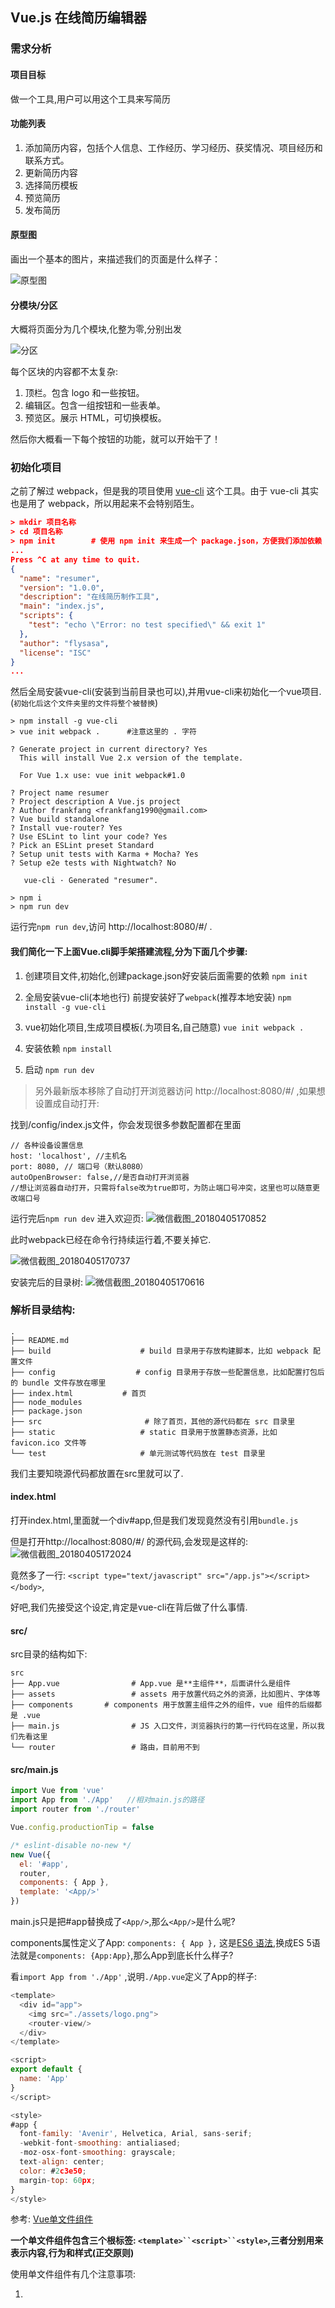 ## Vue.js 在线简历编辑器

### 需求分析

#### 项目目标
做一个工具,用户可以用这个工具来写简历

#### 功能列表
1. 添加简历内容，包括个人信息、工作经历、学习经历、获奖情况、项目经历和联系方式。
2. 更新简历内容
3. 选择简历模板
4. 预览简历
5. 发布简历

#### 原型图
画出一个基本的图片，来描述我们的页面是什么样子：

![原型图](https://i.loli.net/2018/04/05/5ac5de54c1be1.png)

#### 分模块/分区
大概将页面分为几个模块,化整为零,分别出发

![分区](https://i.loli.net/2018/04/05/5ac5de86bf2c4.png)

每个区块的内容都不太复杂:
1. 顶栏。包含 logo 和一些按钮。
2. 编辑区。包含一组按钮和一些表单。
3. 预览区。展示 HTML，可切换模板。

然后你大概看一下每个按钮的功能，就可以开始干了！

### 初始化项目
之前了解过 webpack，但是我的项目使用 [vue-cli](https://github.com/vuejs/vue-cli) 这个工具。由于 vue-cli 其实也是用了 webpack，所以用起来不会特别陌生。

```json
> mkdir 项目名称
> cd 项目名称
> npm init        # 使用 npm init 来生成一个 package.json，方便我们添加依赖
...
Press ^C at any time to quit.
{
  "name": "resumer",
  "version": "1.0.0",
  "description": "在线简历制作工具",
  "main": "index.js",
  "scripts": {
    "test": "echo \"Error: no test specified\" && exit 1"
  },
  "author": "flysasa",
  "license": "ISC"
}
...
```
然后全局安装vue-cli(安装到当前目录也可以),并用vue-cli来初始化一个vue项目.(`初始化后这个文件夹里的文件将整个被替换`)
```
> npm install -g vue-cli
> vue init webpack .      #注意这里的 . 字符

? Generate project in current directory? Yes
  This will install Vue 2.x version of the template.

  For Vue 1.x use: vue init webpack#1.0

? Project name resumer
? Project description A Vue.js project
? Author frankfang <frankfang1990@gmail.com>
? Vue build standalone
? Install vue-router? Yes
? Use ESLint to lint your code? Yes
? Pick an ESLint preset Standard
? Setup unit tests with Karma + Mocha? Yes
? Setup e2e tests with Nightwatch? No

   vue-cli · Generated "resumer".

> npm i
> npm run dev
```

运行完`npm run dev`,访问 http://localhost:8080/#/ .

#### 我们简化一下上面Vue.cli脚手架搭建流程,分为下面几个步骤:

1. 创建项目文件,初始化,创建package.json好安装后面需要的依赖
`npm init` 

2. 全局安装vue-cli(本地也行) 前提安装好了`webpack`(推荐本地安装)
`npm install -g vue-cli`

3. vue初始化项目,生成项目模板(.为项目名,自己随意)
`vue init webpack .`  

4. 安装依赖
`npm install`

5. 启动
`npm run dev`

> 另外最新版本移除了自动打开浏览器访问 http://localhost:8080/#/ ,如果想设置成自动打开:

找到/config/index.js文件，你会发现很多参数配置都在里面
```
// 各种设备设置信息
host: 'localhost', //主机名
port: 8080, // 端口号（默认8080）
autoOpenBrowser: false,//是否自动打开浏览器
//想让浏览器自动打开，只需将false改为true即可，为防止端口号冲突，这里也可以随意更改端口号
```

运行完后`npm run dev` 进入欢迎页: 
![微信截图_20180405170852](https://i.loli.net/2018/04/05/5ac5e7b0a1129.png)

此时webpack已经在命令行持续运行着,不要关掉它.

![微信截图_20180405170737](https://i.loli.net/2018/04/05/5ac5e7e673d77.png)

安装完后的目录树: 
![微信截图_20180405170616](https://i.loli.net/2018/04/05/5ac5e714ca8c6.png)

### 解析目录结构:
```
.
├── README.md
├── build                    # build 目录用于存放构建脚本，比如 webpack 配置文件
├── config                  # config 目录用于存放一些配置信息，比如配置打包后的 bundle 文件存放在哪里
├── index.html           # 首页
├── node_modules    
├── package.json    
├── src                       # 除了首页，其他的源代码都在 src 目录里
├── static                   # static 目录用于放置静态资源，比如 favicon.ico 文件等
└── test                     # 单元测试等代码放在 test 目录里
```

我们主要知晓源代码都放置在src里就可以了.


#### index.html
打开index.html,里面就一个div#app,但是我们发现竟然没有引用`bundle.js`

但是打开http://localhost:8080/#/ 的源代码,会发现是这样的: 
![微信截图_20180405172024](https://i.loli.net/2018/04/05/5ac5ea85c5f53.png)

竟然多了一行:
`<script type="text/javascript" src="/app.js"></script></body>`,

好吧,我们先接受这个设定,肯定是vue-cli在背后做了什么事情.

#### src/
src目录的结构如下:
```
src
├── App.vue                # App.vue 是**主组件**，后面讲什么是组件
├── assets                 # assets 用于放置代码之外的资源，比如图片、字体等
├── components       # components 用于放置主组件之外的组件，vue 组件的后缀都是 .vue
├── main.js                # JS 入口文件，浏览器执行的第一行代码在这里，所以我们先看这里
└── router                 # 路由，目前用不到
```

#### src/main.js
```js
import Vue from 'vue'
import App from './App'   //相对main.js的路径
import router from './router'

Vue.config.productionTip = false

/* eslint-disable no-new */
new Vue({
  el: '#app',
  router,
  components: { App },
  template: '<App/>'
})
```

main.js只是把#app替换成了`<App/>`,那么`<App/>`是什么呢?

components属性定义了App: `components: { App },` 这是[ES6 语法](https://developer.mozilla.org/zh-CN/docs/Web/JavaScript/Reference/Operators/Object_initializer#属性定义),换成ES 5语法就是`components: {App:App}`,那么App到底长什么样子?

看`import App from './App'` ,说明`./App.vue`定义了App的样子:
```js
<template>
  <div id="app">
    <img src="./assets/logo.png">
    <router-view/>
  </div>
</template>

<script>
export default {
  name: 'App'
}
</script>

<style>
#app {
  font-family: 'Avenir', Helvetica, Arial, sans-serif;
  -webkit-font-smoothing: antialiased;
  -moz-osx-font-smoothing: grayscale;
  text-align: center;
  color: #2c3e50;
  margin-top: 60px;
}
</style>
```

参考: [Vue单文件组件](https://cn.vuejs.org/v2/guide/single-file-components.html#search-query-sidebar)

**一个单文件组件包含三个根标签: `<template>``<script>``<style>`,三者分别用来表示内容,行为和样式(正交原则)**

使用单文件组件有几个注意事项:

1. <template>有且就有一个儿子标签:
```html
示例1:
<template><div></div><template>  正确
示例2:
<template><div></div><div></div><template>  会报错
示例3:
<template> 你好 </template>  会报错
```

2. `<script>`里面必须包含`export default{}`,也就是说必须默认导出一个对象,对象的属性见文档.

3. `<style>`默认只支持CSS,想要支持SCSS请看[vue-cli webpack 模板的文档](http://vuejs-templates.github.io/webpack/pre-processors.html)


### modify
我们来修改App.vue.webpack已经在watch文件了,所以改完代码,你直接切到浏览器就可以看到效果(连刷新都不用).

#### 改template和style
```js
//APP.vue
<template>
  <div>
    <p>你好</p>
  </div>
</template>

<script>
export default {
  name: 'app'
}
</script>

<style>
  p{color:red}
</style>
```

结果: 
![微信截图_20180405225110](https://i.loli.net/2018/04/05/5ac6380812b2b.png)

#### 加个data
```js
<template>
  <div>
    <p>{{text}}</p>
  </div>
</template>

<script>
export default {
  name: 'app',
  data: {
    text: '你好'
  }
}
</script>

<style>
  p{color:red}
</style>
```

![微信截图_20180405225425](https://i.loli.net/2018/04/05/5ac638b1022d3.png)

发现没有出现`你好`,出错了:

这时候排查错误:
1. 看看命令行有没有报错
2. 看看浏览器有没有报错

命令行没报错,浏览器:
>  [Vue warn]: The "data" option should be a function that returns a per-instance value in component definitions.

报错data应该是一个function.看看单文件组件的文档,应该改成这样:
```js
<script>
export default {
  name: 'app',
  data: function(){
    return {
      text: '你好'
    }
  }
}
</script>
```
报错更奇怪了: 
![微信截图_20180405230123](https://i.loli.net/2018/04/05/5ac63ad895346.png)

原来这是ESLint插件认为我们写的代码不符合规范,意思是: 
1. 函数的圆括号前面要加一个空格
2. 花括号前面要加一个空格

我们此时有两个选择: 
1. 按照它的规范,修改源码
2. 禁用ESLint

- 如果你想折腾,就选1,把代码改成
```js
<script>
export default {
  name: 'app',
  data: function () {       //注意空格
    return {
      text: '你好'
    }
  }
}
</script>
```
此时不再报错: 

![微信截图_20180405230726](https://i.loli.net/2018/04/05/5ac63bb75e8c0.png)

- 如果不想折腾,就去`build/webpack.base.conf.js`里,修改一下设置,然后重新运行`npm run dev`. 我们还是选择后者吧...

```js
// 第43行
  module: {
    rules: [
      ...(config.dev.useEslint ? [createLintingRule()] : []),
      {
```
发现使用了EsLint, 在vscode里 `ctrl键 点击上面的useEslint`,即可定位到`config/index.js`里配置 `useEslint: true, // 改为false即可`

![微信截图_20180405231716](https://i.loli.net/2018/04/05/5ac63ece2264c.png)

或者刚开始`vue init`的时候,`Use ESLint to lint your code? (Y/n)` 这一步选no


> 注意但凡修改了`config里的文件`都需要关闭之前的`npm run dev`,重新运行.

重新运行发现不再报错,现在我们基本知道了一个组件要怎么写.


### 三分天下
我们的应用(App)含有三个部分: 顶栏、编辑区和预览区

所以我们新建三个组件.新建三个Vue文件:
`Topbar,ResumePreview,ResumeEditor`

![微信截图_20180406003022](https://i.loli.net/2018/04/06/5ac64f3d2d4e7.png)

此时页面如下：


![微信截图_20180406004240](https://i.loli.net/2018/04/06/5ac6520b71534.png)


#### 补充HTML & CSS
UI预览在这里: https://jirengu-inc.github.io/jrg-project-5/resumer_mockups/index.html

点击左侧`编辑`页面,可以看到页面标注

![微信截图_20180406082038](https://i.loli.net/2018/04/06/5ac6bd6b535b2.png)

有了标注我们就开始把大体的HTML和css写好.

设计稿总宽度是1440px,页面宽度如果不足 1440px,按比例缩小，最小缩小到 1024px,不兼容手机.

> 在于设计师交流之前,不要写样式代码.

下面是添加样式的过程:

- commit: add reset.css
新建reset.css于`assets`文件夹下.并在App.vue中引入`import './assets/reset.css'`
```css
/* reset.css */
*{margin:0; padding:0; box-sizing: border-box; }
*::after, *::before{box-sizing:border-box;}
```

- commit: add normalize.css
安装`normalize.css`依赖,并在App.vue中引入`import 'normalize.css/normalize.css'`
`npm install --save normalize.css`

- 将normalize.css和reset.css移到最前面
```js
//App.vue
import 'normalize.css/normalize.css'
import './assets/reset.css'

import Topbar from './components/Topbar'
import ResumeEditor from './components/ResumeEditor'
import ResumePreview from './components/ResumePreview'
```

- 添加flex布局
```html
<!-- App.vue -->
<template>
  <div class="page">
    <header>
      <Topbar/>
    </header>
    <main>
      <ResumeEditor/>
      <ResumePreview/>
    </main>
  </div>
</template>
```

```css
/* App.vue*/
<style>
  .page{
    height: 100vh;
    display: flex;
    flex-direction: column;
  }

  #topbar{
    background: #fff;
    box-shadow: 0 1px 3px 0 rgba(0,0,0,0.25);
    height: 64px;
  }
  .page>main{
    flex-grow: 1;
    min-width: 1024px;
    max-width: 1440px;
    margin: 0;
    display: flex;
    justify-content: space-around;
  }

  #resumeEditor{
    width: 35%;
    background: #444;
  }

  #resumePreview{
    width: 61.66667%;
    background: #777;
  }
  ```

  到目前为止效果如下:
  
   ![微信截图_20180406090238](https://i.loli.net/2018/04/06/5ac6c73923472.png)
   
   继续:
   - commit : [调节位置,背景色等](https://github.com/FLYSASA/project/commit/1f89a43264870207a0707dbd25a525d82b93691c)


   > 注意:Vue单文件组件定义的css样式优先级会高于主组件App.vue.

   然后,当我们把分辨率调到1440px以上之后,发现main并没有居中.

   ![微信截图_20180406094919](https://i.loli.net/2018/04/06/5ac6d22c22c10.png)

   修正如下:

   - commit: [centerd](https://github.com/FLYSASA/project/commit/7024b3f6e94e91ba2dd3209569fc53e5ff2969d1)


   另外:
   - commit : [topbar样式 间距等](https://github.com/FLYSASA/project/commit/ec440715c87d95f8550923e7e36da18f5bee5fc0)
 


看看页面效果:

![微信截图_20180406105521](https://i.loli.net/2018/04/06/5ac6e1e63ffeb.png)


### 预览
运行`npm run build`,生成dist文件,并在.gitignore里删掉 /dist/(vue默认不上传dist),然后上传至github.


![微信截图_20180406115203](https://i.loli.net/2018/04/06/5ac6eeed6b81c.png)

发现报错,找不到资源.这是因为没有**修改  `assetsPublicPath`**

`assetsPublicPath` : 资源的根目录,这个是通过http服务器运行的url路径。

找到config/index.js中的 `assetsPubulicPath` 改为: `assetsPubulicPath: '',`即可.

然后运行
```npm run build```

就会生成一个dist目录,dist文件夹里面的index.html即可以在github上预览的页面(**不过必须是 http 协议**)

跟往常的githubpages的预览链接不一样的是, 链接地址到 dist/即可.

我的预览链接: http://flysasa.top/project/3%20vue.js%E9%A1%B9%E7%9B%AE/6-vue-Resume-editor/dist/#/



## Resumer-editor2

UI预览在这里: https://jirengu-inc.github.io/jrg-project-5/resumer_mockups/index.html

这次直接使用上面的resumer,不再新建项目.

上面我们把页面分为三大模块:

1. Topbar
2. ResumeEditor 
3. ReseumePreview

今天我们逐个完善.

### LESS/SCSS/Stylus
之前我们写的样式都是css,现在我们想加上css预处理怎么办? 很简单,抄[vuejs-templates/webpack](https://github.com/vuejs-templates/webpack)的文档[Pre-Processors](http://vuejs-templates.github.io/webpack/pre-processors.html)章节的[示例](http://vuejs-templates.github.io/webpack/pre-processors.html)即可:

为了让node-sass顺利安装,首先在命令行运行:
```
export SASS_BINARY_SITE="https://npm.taobao.org/mirrors/node-sass"
```
然后
```
npm install --save sass-loader node-sass
```

> commit: [add](https://github.com/FLYSASA/project/commit/daf282a805f6ac8571d11d8f4c77fec4b5f010e8)

为什么要安装`sass-loader node-sass`呢? 因为不装就报错了,你可以先试试不装`sass-loader node-sass`会怎样.

> 你见的bug越多, 你改bug就改的越快.

上面用的是scss,如果你喜欢Stylus/LESS,请自行摸索.

同理,如果你要使用其它预编译的HTML或JS,都可以做到,看上面的文档操作.

### 更多HTML和CSS

#### Topbar

> commit: [添加两个按钮](https://github.com/FLYSASA/project/commit/724783e6e5e5d841fa2bd9e8acd3419f5c306153)


#### ResumeEditor

先写基本HTML,CSS
> commit: [添加左侧导航](https://github.com/FLYSASA/project/commit/6165ac2d58f763813cc1c9ceae4f78dec98b9907)
> commit: [tab切换](https://github.com/FLYSASA/project/commit/81a1d71da6225010bc389732a2ea4ff39d913b91)

另外在写v-for时vscode会红线报错,如下:

![QQ截图20180409142159](https://i.loli.net/2018/04/09/5acb06c1ccdb4.png)

原因: vue在升级到2.2后，当在组件中使用 v-for 时， key 现在是必须的。这是ESlint的功能,对vue进行了eslint检查.那么我们就把eslint对该插件的检查关闭,在vscode中,打开`文件>首选项>设置`找到 vetur.configuration 把  `"vetur.validation.template": true`  改成`"vetur.validation.template": false,`保存,发现不报错了
解决办法: 参考-http://www.cnblogs.com/zhouyangla/p/7081077.html

然后是重点,添加SVG icon.
所有的icon可以在[这里下载](https://github.com/jirengu-inc/jrg-project-5/blob/master/resumer_assets/svg.zip)


> commit:将所有SVG文件放到 static/svg_icons/下

接下来可能有点难以理解,我们要写一个脚本,这个脚本会把所有的SVG文件拼成一个文件:

> commit: [使用脚本将所有svg拼成一个svg,原来的多个svg变成多个symbol](https://github.com/FLYSASA/project/commit/f0025fb9d0582fb1d427876f1f671be600a3b66c)

然后运行`node build/svg-symbols.js`脚本,得到`src/assets/icons.js`

> commit: [运行 node build/svg-symbols.js](https://github.com/FLYSASA/project/commit/f0025fb9d0582fb1d427876f1f671be600a3b66c)

最后将SVG Symbols插入到页面里

> commit: [将SVG插入到body内1](https://github.com/FLYSASA/project/commit/83de96cf0073f0e2eafddff9c7e05ae9b3ed2dae)

> commit:[修正](https://github.com/FLYSASA/project/commit/3c0411febb90213b43c049624a9d2d59898f734a)

添加SVG icon结束,页面效果如下: 


[QQ截图20180409151441](https://i.loli.net/2018/04/09/5acb1b27ebee7.png)

看到body下面的svg标签了吗?

那么如何使用这些SVG icon呢?
简要说明一下,只要在页面任意地方使用
```
<svg>
  <use xlink:href="#icon-xxx"></use>
</svg>
```
就可以展示id为`icon-xxx`的图标了.

那么开始使用SVG icon吧:
> commit: [bio重命名为profile](https://github.com/FLYSASA/project/commit/152679e73c5204d6b4cacedd4b303d577fd0200b)
> commit: [将visibleItems改为config](https://github.com/FLYSASA/project/commit/c5a3d60579d0de1c2aa91d3b728baf3118af7e5c)
> commit: [使用SVG图标](https://github.com/FLYSASA/project/commit/6ce9844abe415c2ec9b399e72c19c26931f32c10)

效果: 
![QQ截图20180409154755](https://i.loli.net/2018/04/09/5acb1b3b501fa.png)

>另外: 无法在.vue文件中使用tab扩展,可以:https://segmentfault.com/q/1010000008680303?_ea=1713330


#### 接下来完善panels: 
> commit:[显示第一个panel的内容]()

